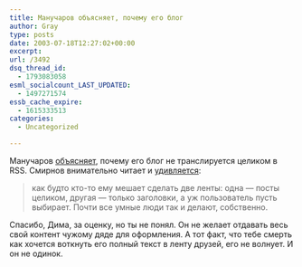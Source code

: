 ```yaml
---
title: Манучаров объясняет, почему его блог
author: Gray
type: posts
date: 2003-07-18T12:27:02+00:00
excerpt:
url: /3492
dsq_thread_id:
  - 1793083058
esml_socialcount_LAST_UPDATED:
  - 1497271574
essb_cache_expire:
  - 1615333513
categories:
  - Uncategorized

---
```








Манучаров <a href="http://manucharov.ru/weblog/archives/2003-07-18-iaei_feed_eeee_neiaeeeeoei_eaea.htm" target="_blank">объясняет</a>, почему его блог не транслируется целиком в RSS. Смирнов внимательно читает и <a href="http://register.spectator.ru/18.07.2003/6" target="_blank">удивляется</a>:

> как будто кто-то ему мешает сделать две ленты: одна &#8212; посты целиком, другая &#8212; только заголовки, а уж пользователь пусть выбирает. Почти все умные люди так и делают, собственно.

Спасибо, Дима, за оценку, но ты не понял. Он не желает отдавать весь свой контент чужому дяде для оформления. А тот факт, что тебе смерть как хочется воткнуть его полный текст в ленту друзей, его не волнует. И он не одинок.
